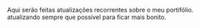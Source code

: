 Aqui serão feitas atualizações recorrentes sobre o meu portifólio.
atualizando sempre que possível para ficar mais bonito.
